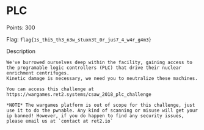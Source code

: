 # PLC

Points: 300

Flag: `flag{1s_thi5_th3_n3w_stuxn3t_0r_jus7_4_w4r_g4m3}`

Description

```
We've burrowed ourselves deep within the facility, gaining access to the programable logic controllers (PLC) that drive their nuclear enrichment centrifuges.
Kinetic damage is necessary, we need you to neutralize these machines.

You can access this challenge at https://wargames.ret2.systems/csaw_2018_plc_challenge

*NOTE* The wargames platform is out of scope for this challenge, just use it to do the pwnable. Any kind of scanning or misuse will get your ip banned! However, if you do happen to find any security issues, please email us at `contact at ret2.io`
```




